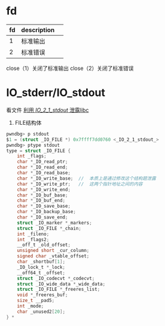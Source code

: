 # fd

| fd  | description |     |
| --- | ----------- | --- |
| 1   | 标准输出    |     |
| 2   | 标准错误    |     |

close（1）关闭了标准输出
close（2）关闭了标准错误


# IO_stderr/IO_stdout

看文件 [利用 _IO_2_1_stdout_ 泄露libc](https://www.jianshu.com/p/27152c14e2e7)

1. FILE结构体

```c
pwndbg> p stdout 
$1 = (struct _IO_FILE *) 0x7ffff7dd0760 <_IO_2_1_stdout_>
pwndbg> ptype stdout
type = struct _IO_FILE {
    int _flags;
    char *_IO_read_ptr;
    char *_IO_read_end;
    char *_IO_read_base;
    char *_IO_write_base;  //  本质上是通过修改这个结构题泄露
    char *_IO_write_ptr;   //  这两个指针地址之间的内容
    char *_IO_write_end;
    char *_IO_buf_base;
    char *_IO_buf_end;
    char *_IO_save_base;
    char *_IO_backup_base;
    char *_IO_save_end;
    struct _IO_marker *_markers;
    struct _IO_FILE *_chain;
    int _fileno;
    int _flags2;
    __off_t _old_offset;
    unsigned short _cur_column;
    signed char _vtable_offset;
    char _shortbuf[1];
    _IO_lock_t *_lock;
    __off64_t _offset;
    struct _IO_codecvt *_codecvt;
    struct _IO_wide_data *_wide_data;
    struct _IO_FILE *_freeres_list;
    void *_freeres_buf;
    size_t __pad5;
    int _mode;
    char _unused2[20];
} *
```
